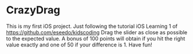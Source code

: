 # CrazyDrag
This is my first iOS project. Just following the tutorial iOS Learning 1 of https://github.com/eseedo/kidscoding
Drag the slider as close as possible to the expected value.
A bonus of 100 points will obtain if you hit the right value exactly and one of 50 if your difference is 1.
Have fun!